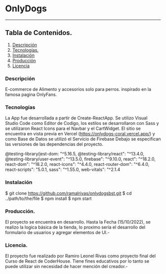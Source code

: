 # OnlyDogs
***
## Tabla de Contenidos.
1. [Descripción](#descripción)
2. [Tecnologías.](#tecnologías)
3. [Instalación](#instalación)
4. [Producción](#producción)
5. [Licencia](#licencia)

### Descripción

E-commerce de Alimento y accesorios solo para perros.  inspirado en la famosa pagina OnlyFans.

### Tecnologías

La App fue desarrollada a partir de Create-ReactApp. Se utilizo Visual Studio Code como Editor de Codigo, los estilos se desarrollaron con Sass y se utilizaron React Icons para el Navbar y el CartWidget. El sitio se encuentra en vista previa en Vercel (https://onlydogs-coral.vercel.app/) y como Base de Datos se utilizó el Servicio de Firebase Debajo se especifican las versiones de las dependencias del proyecto.

@testing-library/jest-dom: "^5.16.5,
@testing-library/react": "^13.4.0,
@testing-library/user-event": "^13.5.0,
firebase": "^9.10.0,
react": "^18.2.0,
react-dom": "^18.2.0,
react-icons": "^4.4.0,
react-router-dom": "^6.4.0,
react-scripts": "5.0.1,
sass": "^1.55.0,
web-vitals": "^2.1.4

### Instalación

$ git clone https://github.com/ramalrivas/onlydogsbst.git
$ cd ../path/to/the/file
$ npm install
$ npm start

### Producción.

El proyecto se encuentra en desarrollo. Hasta la Fecha (15/10/2022), se realizo la logica básica de la tienda, lo proximo sería el desarrollo del formulario de usuarios y agregar elementos de UI.-

### Licencia.

El proyecto fue realizado por Ramiro Leonel Rivas como proyecto final del Curso de React de CoderHouse. Tiene fines educativos por lo tanto se puede utilizar sin necesidad de hacer mención del creador.-
